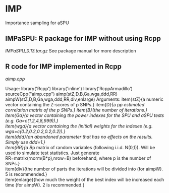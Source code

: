 # IMP
Importance sampling for aSPU


## IMPaSPU: R package for IMP without using Rcpp
*IMPaSPU_0.13.tar.gz*
See package manual for more description







## R code for IMP implemented in Rcpp
*aimp.cpp*

Usage:
library('Rcpp')
library('inline')
library('RcppArmadillo')
sourceCpp("aimp.cpp")
aimp(stZ,D,B,Ga,wga,ddd,RR)
aimpW(stZ,D,B,Ga,wga,ddd,RR,div,enlarge)
Arguments:
item{stZ}{a numeric vector containing the Z-scores of p SNPs.}
item{D}{a p*p estimated correlation matrix of the p SNPs.}
item{B}{the number of iterations.}  
item{Ga}{a vector containing the power indexes for the SPU and aSPU tests (e.g. Ga=c(1,2,4,8,999)).}   
item{wga}{a vector containing the (initial) weights for the indexes (e.g. wga=c(0.2,0.2,0.2,0.2,0.2)).}    
item{ddd}{an abandoned parameter that has no effects on the results. Simply use ddd=1.}    
item{RR}{a B*p matrix of random variables (following i.i.d. N(0,1)). Will be used to simulate test statistics. Just generate RR=matrix(rnorm(B*p),nrow=B) beforehand, where p is the number of SNPs.}  
item{div}{the number of parts the iterations will be divided into (for aimpW). 5 is recommended.}  
item{enlarge}{how much the weight of the best index will be increased each time (for aimpW). 2 is recommended.}    
